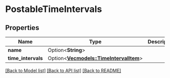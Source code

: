 # PostableTimeIntervals

## Properties

Name | Type | Description | Notes
------------ | ------------- | ------------- | -------------
**name** | Option<**String**> |  | [optional]
**time_intervals** | Option<[**Vec<models::TimeIntervalItem>**](TimeIntervalItem.md)> |  | [optional]

[[Back to Model list]](../README.md#documentation-for-models) [[Back to API list]](../README.md#documentation-for-api-endpoints) [[Back to README]](../README.md)


